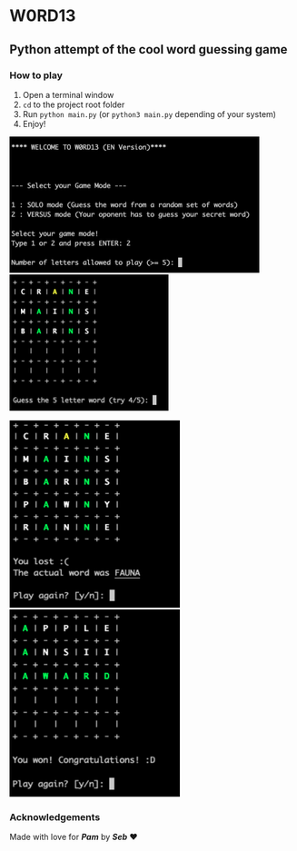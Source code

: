 # W0RD13

## Python attempt of the cool word guessing game

### How to play
1. Open a terminal window
2. `cd` to the project root folder
2. Run `python main.py` (or `python3 main.py` depending of your system)
3. Enjoy!

<p float="left">
    <img src="readme_images/welcome.png" width="440" height="240">
    <img src="readme_images/try.png" width="280" height="240">
</p>

<p float="left">
    <img src="readme_images/defeat.png" width="300" height="330">
    <img src="readme_images/victory.png" width="300" height="330">
</p>

### Acknowledgements
Made with love for ***Pam*** by ***Seb*** :heart:

